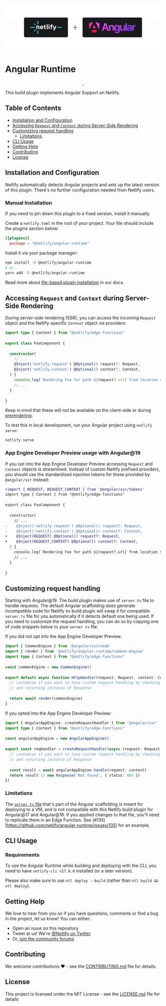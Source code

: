 ![Netlify Angular Runtime – Run Angular seamlessly on Netlify](netlify-plugin-angular.png)

# Angular Runtime

<p align="center">
  <a aria-label="npm version" href="https://www.npmjs.com/package/@netlify/angular-runtime">
    <img alt="" src="https://img.shields.io/npm/v/@netlify/angular-runtime">
  </a>
  <a aria-label="MIT License" href="https://img.shields.io/npm/l/@netlify/angular-runtime">
    <img alt="" src="https://img.shields.io/badge/License-MIT-yellow.svg">
  </a>
</p>

This build plugin implements Angular Support on Netlify.

## Table of Contents

- [Installation and Configuration](#installation-and-configuration)
- [Accessing `Request` and `Context` during Server-Side Rendering](#accessing-request-and-context-during-server-side-rendering)
- [Customizing request handling](#customizing-request-handling)
  - [Limitations](#limitations)
- [CLI Usage](#cli-usage)
- [Getting Help](#getting-help)
- [Contributing](#contributing)
- [License](#license)

## Installation and Configuration

Netlify automatically detects Angular projects and sets up the latest version of this plugin. There's no further configuration needed from Netlify users.

### Manual Installation

If you need to pin down this plugin to a fixed version, install it manually.

Create a `netlify.toml` in the root of your project. Your file should include the plugins section below:

```toml
[[plugins]]
  package = "@netlify/angular-runtime"
```

Install it via your package manager:

```bash
npm install -D @netlify/angular-runtime
# or
yarn add -D @netlify/angular-runtime
```

Read more about [file-based plugin installation](https://docs.netlify.com/configure-builds/build-plugins/#file-based-installation)
in our docs.

## Accessing `Request` and `Context` during Server-Side Rendering

During server-side rendering (SSR), you can access the incoming `Request` object and the Netlify-specific `Context` object via providers:

```ts
import type { Context } from "@netlify/edge-functions"

export class FooComponent {

  constructor(
    // ...
    @Inject('netlify.request') @Optional() request?: Request,
    @Inject('netlify.context') @Optional() context?: Context,
  ) {
    console.log(`Rendering Foo for path ${request?.url} from location ${context?.geo?.city}`)
    // ...
  }
  
}
```

Keep in mind that these will not be available on the client-side or during [prerendering](https://angular.dev/guide/prerendering#prerendering-parameterized-routes).

To test this in local development, run your Angular project using `netlify serve`:

```sh
netlify serve
```
### App Engine Developer Preview usage with Angular@19

If you opt into the App Engine Developer Preview accessing `Request` and `Context` objects is streamlined. Instead of custom Netlify prefixed providers, you should use the standardized injection tokens for those provided by `@angular/ssr` instead:

```diff
+import { REQUEST, REQUEST_CONTEXT } from '@angular/ssr/tokens'
import type { Context } from "@netlify/edge-functions"

export class FooComponent {

  constructor(
    // ...
-    @Inject('netlify.request') @Optional() request?: Request,
-    @Inject('netlify.context') @Optional() context?: Context,
+    @Inject(REQUEST) @Optional() request?: Request,
+    @Inject(REQUEST_CONTEXT) @Optional() context?: Context,
  ) {
    console.log(`Rendering Foo for path ${request?.url} from location ${context?.geo?.city}`)
    // ...
  }
  
}
```

## Customizing request handling

Starting with Angular@19. The build plugin makes use of `server.ts` file to handle requests. The default Angular scaffolding does generate incompatible code for Netlify so build plugin will swap it for compatible `server.ts` file for you automatically if it detects default one being used. If you need to customize the request handling, you can do so by copying one of code snippets below to your `server.ts` file.

If you did not opt into the App Engine Developer Preview:

```ts
import { CommonEngine } from '@angular/ssr/node'
import { render } from '@netlify/angular-runtime/common-engine'
import type { Context } from "@netlify/edge-functions"

const commonEngine = new CommonEngine()

export default async function HttpHandler(request: Request, context: Context): Promise<Response> {
  // customize if you want to have custom request handling by checking request.url
  // and returning instance of Response

  return await render(commonEngine)
}
```

If you opted into the App Engine Developer Preview:

```ts
import { AngularAppEngine, createRequestHandler } from '@angular/ssr'
import type { Context } from "@netlify/edge-functions"

const angularAppEngine = new AngularAppEngine()

export const reqHandler = createRequestHandler(async (request: Request, context: Context) => {
  // customize if you want to have custom request handling by checking request.url
  // and returning instance of Response

  const result = await angularAppEngine.handle(request, context)
  return result || new Response('Not found', { status: 404 })
})
```

### Limitations

The [`server.ts` file](https://angular.dev/guide/ssr#configure-server-side-rendering) that's part of the Angular scaffolding is meant for deploying to a VM, and is not compatible with this Netlify build plugin for Angular@17 and Angular@18. If you applied changes to that file, you'll need to replicate them in an Edge Function. See (#135)[https://github.com/netlify/angular-runtime/issues/135] for an example.

## CLI Usage

### Requirements

To use the Angular Runtime while building and deploying with the CLI, you need to have `netlify-cli v17.0.0` installed (or a later version).

Please also make sure to use `ntl deploy --build` (rather than `ntl build && ntl deploy`).

## Getting Help

We love to hear from you so if you have questions, comments or find a bug in the
project, let us know! You can either:

- Open an issue on this repository
- Tweet at us! We're [@Netlify on Twitter](https://twitter.com/Netlify)
- Or, [join the community forums](https://answers.netlify.com)

## Contributing

We welcome contributions ❤️ - see the [CONTRIBUTING.md](CONTRIBUTING.md) file
for details.

## License

This project is licensed under the MIT License - see the
[LICENSE.md](LICENSE.md) file for details
